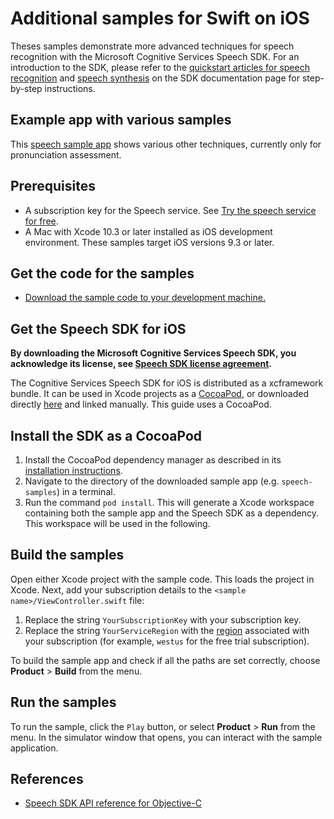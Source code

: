 # Additional samples for Swift on iOS

Theses samples demonstrate more advanced techniques for speech recognition with the Microsoft Cognitive Services Speech SDK.
For an introduction to the SDK, please refer to the [quickstart articles for speech recognition](https://docs.microsoft.com/azure/cognitive-services/speech-service/get-started-speech-to-text?pivots=programming-languages-objectivec-swift) and [speech synthesis](https://docs.microsoft.com/azure/cognitive-services/speech-service/get-started-text-to-speech?pivots=programming-languages-objectivec-swift) on the SDK documentation page for step-by-step instructions.


## Example app with various samples

This [speech sample app](./speech-samples) shows various other techniques, currently only for pronunciation assessment.


## Prerequisites

- A subscription key for the Speech service. See [Try the speech service for free](https://docs.microsoft.com/azure/cognitive-services/speech-service/get-started).
- A Mac with Xcode 10.3 or later installed as iOS development environment. These samples target iOS versions 9.3 or later.

## Get the code for the samples

- [Download the sample code to your development machine.](/README.md#get-the-samples)

## Get the Speech SDK for iOS

**By downloading the Microsoft Cognitive Services Speech SDK, you acknowledge its license, see [Speech SDK license agreement](https://aka.ms/csspeech/license).**

The Cognitive Services Speech SDK for iOS is distributed as a xcframework bundle.
It can be used in Xcode projects as a [CocoaPod](https://cocoapods.org/), or downloaded directly [here](https://aka.ms/csspeech/iosbinary) and linked manually. This guide uses a CocoaPod.

## Install the SDK as a CocoaPod

1. Install the CocoaPod dependency manager as described in its [installation instructions](https://guides.cocoapods.org/using/getting-started.html).
1. Navigate to the directory of the downloaded sample app (e.g. `speech-samples`) in a terminal.
1. Run the command `pod install`. This will generate a Xcode workspace containing both the sample app and the Speech SDK as a dependency. This workspace will be used in the following.

## Build the samples

Open either Xcode project with the sample code.
This loads the project in Xcode.
Next, add your subscription details to the `<sample name>/ViewController.swift` file:

1. Replace the string `YourSubscriptionKey` with your subscription key.
2. Replace the string `YourServiceRegion` with the [region](https://docs.microsoft.com/azure/cognitive-services/speech-service/regions) associated with your subscription (for example, `westus` for the free trial subscription).

To build the sample app and check if all the paths are set correctly, choose **Product** > **Build** from the menu.

## Run the samples

To run the sample, click the `Play` button, or select **Product** > **Run** from the menu.
In the simulator window that opens, you can interact with the sample application.

## References

* [Speech SDK API reference for Objective-C](https://aka.ms/csspeech/objectivecref)
